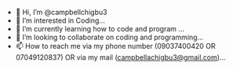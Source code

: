 - 👋 Hi, I’m @campbellchigbu3
- 👀 I’m interested in Coding...
- 🌱 I’m currently learning how to code and program  ...
- 💞️ I’m looking to collaborate on coding and programming...
- 📫 How to reach me via my phone number (09037400420 OR 07049120837) OR via my mail (campbellachigbu3@gmail.com)...

<!---
campbellchigbu3/campbellchigbu3 is a ✨ special ✨ repository because its `README.md` (this file) appears on your GitHub profile.
You can click the Preview link to take a look at your changes.
--->
